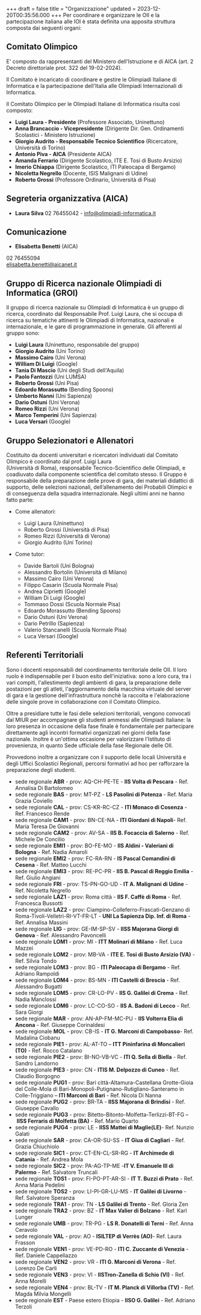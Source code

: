 +++
draft = false
title = "Organizzazione"
updated = 2023-12-20T00:35:56.000
+++
Per coordinare e organizzare le OII e la partecipazione italiana alle IOI è stata definita una apposita struttura composta dai seguenti organi:

## Comitato Olimpico

E' composto da rappresentanti del Ministero dell'Istruzione e di AICA (art. 2 Decreto direttoriale prot. 322 del 19-02-2024).

Il Comitato è incaricato di coordinare e gestire le Olimpiadi Italiane di Informatica e la partecipazione dell'Italia alle Olimpiadi Internazionali di Informatica.

Il Comitato Olimpico per le Olimpiadi Italiane di Informatica risulta così composto:

* **Luigi Laura - Presidente** (Professore Associato, Uninettuno)
* **Anna Brancaccio - Vicepresidente** (Dirigente Dir. Gen. Ordinamenti Scolastici - Ministero Istruzione)
* **Giorgio Audrito - Responsabile Tecnico Scientifico** (Ricercatore, Università di Torino)
* **Antonio Piva - AICA** (Presidente AICA)
* **Amanda Ferrario** (Dirigente Scolastico, ITE E. Tosi di Busto Arsizio)
* **Imerio Chiappa** (Dirigente Scolastico, ITI Paleocapa di Bergamo)
* **Nicoletta Negrello** (Docente, ISIS Malignani di Udine)
* **Roberto Grossi** (Professore Ordinario, Università di Pisa)



## Segreteria organizzativa (AICA)

* **Laura Silva** 02 76455042 - [info@olimpiadi-informatica.it](mailto:info@olimpiadi-informatica.it)

## Comunicazione

* **Elisabetta Benetti** (AICA)

02 76455094<br/>[elisabetta.benetti@aicanet.it](mailto:info@olimpiadi-informatica.it)

## Gruppo di Ricerca nazionale Olimpiadi di Informatica (GROI)

Il gruppo di ricerca nazionale su Olimpiadi di Informatica è un gruppo di ricerca, coordinato dal Responsabile Prof. Luigi Laura, che si occupa di ricerca su tematiche attinenti le Olimpiadi di Informatica, nazionali e internazionale, e le gare di programmazione in generale. Gli afferenti al gruppo sono:

* **Luigi Laura** (Uninettuno, responsabile del gruppo)
* **Giorgio Audrito** (Uni Torino)
* **Massimo Cairo** (Uni Verona)
* **William Di Luigi** (Google)
* **Tania Di Mascio** (Uni degli Studi dell'Aquila)
* **Paolo Fantozzi** (Uni LUMSA)
* **Roberto Grossi** (Uni Pisa)
* **Edoardo Morassutto** (Bending Spoons)
* **Umberto Nanni** (Uni Sapienza)
* **Dario Ostuni** (Uni Verona)
* **Romeo Rizzi** (Uni Verona)
* **Marco Temperini** (Uni Sapienza)
* **Luca Versari** (Google)

## Gruppo Selezionatori e Allenatori

Costituito da docenti universitari e ricercatori individuati dal Comitato Olimpico è coordinato dal prof. Luigi Laura<br/>(Università di Roma), responsabile Tecnico-Scientifico delle Olimpiadi, e coadiuvato dalla componente scientifica del comitato stesso. Il Gruppo è responsabile della preparazione delle prove di gara, dei materiali didattici di supporto, delle selezioni nazionali, dell’allenamento dei Probabili Olimpici e di conseguenza della squadra internazionale. Negli ultimi anni ne hanno fatto parte:

* Come allenatori:

  * Luigi Laura (Uninettuno)
  * Roberto Grossi (Università di Pisa)
  * Romeo Rizzi (Università di Verona)
  * Giorgio Audrito (Uni Torino)
* Come tutor:

  * Davide Bartoli (Uni Bologna)
  * Alessandro Bortolin (Università di Milano)
  * Massimo Cairo (Uni Verona)
  * Filippo Casarin (Scuola Normale Pisa)
  * Andrea Ciprietti (Google)
  * William Di Luigi (Google)
  * Tommaso Dossi (Scuola Normale Pisa)
  * Edoardo Morassutto (Bending Spoons)
  * Dario Ostuni (Uni Verona)
  * Dario Petrillo (Sapienza)
  * Valerio Stancanelli (Scuola Normale Pisa)
  * Luca Versari (Google)

## Referenti Territoriali

Sono i docenti responsabili del coordinamento territoriale delle OII. Il loro ruolo è indispensabile per il buon esito dell'iniziativa: sono a loro cura, tra i vari compiti, l'allestimento degli ambienti di gara, la preparazione delle postazioni per gli atleti, l'aggiornamento della macchina virtuale del server di gara e la gestione dell'infrastruttura nonchè la raccolta e l'elaborazione delle singole prove in collaborazione con il Comitato Olimpico.

Oltre a presidiare tutte le fasi delle selezioni territoriali, vengono convocati dal MIUR per accompagnare gli studenti ammessi alle Olimpiadi Italiane: la loro presenza in occasione della fase finale è fondamentale per partecipare direttamente agli incontri formativi organizzati nei giorni della fase nazionale. Inoltre è un'ottima occasione per valorizzare l'Istituto di provenienza, in quanto Sede ufficiale della fase Regionale delle OII.

Provvedono inoltre a organizzare con il supporto delle locali Università e degli Uffici Scolastici Regionali, percorsi formativi ad hoc per rafforzare la preparazione degli studenti.

* sede regionale **ABR** - prov: AQ-CH-PE-TE - **IIS Volta di Pescara** - Ref. Annalisa Di Bartolomeo
* sede regionale **BAS** - prov: MT-PZ - **LS Pasolini di Potenza** - Ref. Maria Grazia Coviello
* sede regionale **CAL** - prov: CS-KR-RC-CZ - **ITI Monaco di Cosenza** - Ref. Francesco Rende
* sede regionale **CAM1** - prov: BN-CE-NA - **ITI Giordani di Napoli**- Ref. Maria Teresa De Giovanni
* sede regionale **CAM2** - prov: AV-SA - **IIS B. Focaccia di Salerno** - Ref. Michele De Concilio
* sede regionale **EMI1** - prov: BO-FE-MO - **IIS Aldini - Valeriani di Bologna** - Ref. Nadia Amaroli
* sede regionale **EMI2** - prov: FC-RA-RN - **IS Pascal Comandini di Cesena** - Ref. Matteo Lucchi
* sede regionale **EMI3** - prov: RE-PC-PR - **IIS B. Pascal di Reggio Emilia** - Ref. Giulio Angiani
* sede regionale **FRI** - prov: TS-PN-GO-UD - **IT A. Malignani di Udine** - Ref. Nicoletta Negrello
* sede regionale **LAZ1** - prov: Roma città - **IIS F. Caffè di Roma** - Ref. Francesca Bussotti
* sede regionale **LAZ2** - prov: Ciampino-Colleferro-Frascati-Genzano di Roma-Tivoli-Velletri-RI-VT-FR-LT - **UNI La Sapienza Dip. Inf. di Roma** - Ref. Annalisa Massini
* sede regionale **LIG** - prov: GE-IM-SP-SV - **IISS Majorana Giorgi di Genova** - Ref. Alessandro Pavoncelli
* sede regionale **LOM1** - prov: MI - **ITT Molinari di Milano** - Ref. Luca Mazzei
* sede regionale **LOM2** - prov: MB-VA - **ITE E. Tosi di Busto Arsizio (VA)** - Ref. Silvia Tondo
* sede regionale **LOM3** - prov: BG - **ITI Paleocapa di Bergamo** - Ref. Adriano Rampoldi
* sede regionale **LOM4** - prov: BS-MN - **ITI Castelli di Brescia** - Ref. Alessandro Bugatti
* sede regionale **LOM5** - prov: CR-LO-PV - **IIS G. Galilei di Crema** - Ref. Nadia Manclossi
* sede regionale **LOM6** - prov: LC-CO-SO - **IIS A. Badoni di Lecco** - Ref. Sara Giorgi
* sede regionale **MAR** - prov: AN-AP-FM-MC-PU - **IIS Volterra Elia di Ancona** - Ref. Giuseppe Corinaldesi
* sede regionale **MOL** - prov: CB-IS - **IT G. Marconi di Campobasso**- Ref. Madalina Ciobanu
* sede regionale **PIE1** - prov: AL-AT-TO – **ITT Pininfarina di Moncalieri (TO)** - Ref. Rocco Catalano
* sede regionale **PIE2** - prov: BI-NO-VB-VC - **ITI Q. Sella di Biella** - Ref. Sandro Landorno
* sede regionale **PIE3** - prov: CN - **ITIS M. Delpozzo di Cuneo** - Ref. Claudio Borgogno
* sede regionale **PUG1** - prov: Bari città-Altamura-Castellana Grotte-Gioia del Colle-Mola di Bari-Monopoli-Putignano-Rutigliano-Santeramo in Colle-Triggiano – **ITI Marconi di Bari** - Ref. Nicola Di Nanna
* sede regionale **PUG2** - prov: BR-TA - **IISS Majorana di Brindisi** - Ref. Giuseppe Cavallo
* sede regionale **PUG3** - prov: Bitetto-Bitonto-Molfetta-Terlizzi-BT-FG – **IISS Ferraris di Molfetta (BA)** - Ref. Mario Quarto
* sede regionale **PUG4** - prov: LE - **IISS Mattei di Maglie(LE)**- Ref. Nunzio Galati
* sede regionale **SAR** - prov: CA-OR-SU-SS - **IT Giua di Cagliari** - Ref. Grazia Chiuchiolo
* sede regionale **SIC1** - prov: CT-EN-CL-SR-RG - **IT Archimede di Catania** - Ref. Andrea Mola
* sede regionale **SIC2** - prov: PA-AG-TP-ME -**IT V. Emanuele III di Palermo** - Ref. Salvatore Truncali
* sede regionale **TOS1** - prov: FI-PO-PT-AR-SI - **IT T. Buzzi di Prato** - Ref. Anna Maria Pedelini
* sede regionale **TOS2** - prov: LI-PI-GR-LU-MS - **IT Galilei di Livorno** - Ref. Salvatore Speranza
* sede regionale **TRA1** - prov: TN - **LS Galilei di Trento** - Ref. Gloria Zen
* sede regionale **TRA2** - prov: BZ - **IT Max Valier di Bolzano** - Ref. Karl Lunger
* sede regionale **UMB** - prov: TR-PG - **LS R. Donatelli di Terni** - Ref. Anna Ceravolo
* sede regionale **VAL** - prov: AO - **ISILTEP di Verrès (AO)**- Ref. Laura Frasson
* sede regionale **VEN1** - prov: VE-PD-RO - **ITI C. Zuccante di Venezia** - Ref. Daniele Cappellazzo
* sede regionale **VEN2** - prov: VR - **ITI G. Marconi di Verona** - Ref. Lorenzo De Carli
* sede regionale **VEN3** - prov: VI - **IISTron-Zanella di Schio (VI)** - Ref. Anna Morelli
* sede regionale **VEN4** - prov: BL-TV - **IT M. Planck di Villorba (TV)** - Ref. Magda Milvia Mongelli
* sede regionale **EST** - Paese estero Etiopia - **IISO G. Galilei** - Ref. Adriano Terzoli
